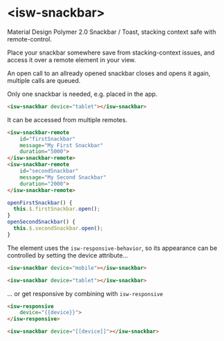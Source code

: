 # \<isw-snackbar\>

Material Design Polymer 2.0 Snackbar / Toast, stacking context safe with remote-control.

Place your snackbar somewhere save from stacking-context issues, and access it over a remote element in your view.

An open call to an allready opened snackbar closes and opens it again, multiple calls are queued.

Only one snackbar is needed, e.g. placed in the app.

```html
<isw-snackbar device="tablet"></isw-snackbar>
```

It can be accessed from multiple remotes. 

```html
<isw-snackbar-remote
    id="firstSnackbar"
    message="My First Snackbar"
    duration="5000">
</isw-snackbar-remote>
<isw-snackbar-remote
    id="secondSnackbar"
    message="My Second Snackbar"
    duration="2000">
</isw-snackbar-remote>
```

```javascript
openFirstSnackbar() {
  this.$.firstSnackbar.open();
}
openSecondSnackbar() {
  this.$.secondSnackbar.open();
}
```

The element uses the `isw-responsive-behavior`, so its appearance can be controlled by setting the device attribute...

```html
<isw-snackbar device="mobile"></isw-snackbar>
```

```html
<isw-snackbar device="tablet"></isw-snackbar>
```

... or get responsive by combining with `isw-responsive`

```html
<isw-responsive
    device="{{device}}">
</isw-responsive>

<isw-snackbar device="[[device]]"></isw-snackbar>
```